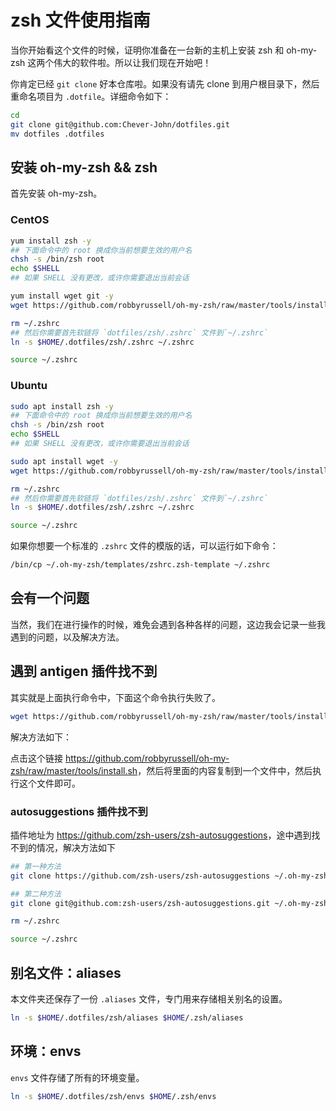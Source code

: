 # zsh 文件使用指南

当你开始看这个文件的时候，证明你准备在一台新的主机上安装 zsh 和 oh-my-zsh 这两个伟大的软件啦。所以让我们现在开始吧！

你肯定已经 `git clone` 好本仓库啦。如果没有请先 clone 到用户根目录下，然后重命名项目为 `.dotfile`。详细命令如下：

```bash
cd
git clone git@github.com:Chever-John/dotfiles.git
mv dotfiles .dotfiles
```

## 安装 oh-my-zsh && zsh

首先安装 oh-my-zsh。

### CentOS

```bash
yum install zsh -y
## 下面命令中的 root 换成你当前想要生效的用户名
chsh -s /bin/zsh root
echo $SHELL
## 如果 SHELL 没有更改，或许你需要退出当前会话

yum install wget git -y
wget https://github.com/robbyrussell/oh-my-zsh/raw/master/tools/install.sh -O - | zsh

rm ~/.zshrc
## 然后你需要首先软链将 `dotfiles/zsh/.zshrc` 文件到`~/.zshrc`
ln -s $HOME/.dotfiles/zsh/.zshrc ~/.zshrc

source ~/.zshrc
```

### Ubuntu

```bash
sudo apt install zsh -y
## 下面命令中的 root 换成你当前想要生效的用户名
chsh -s /bin/zsh root
echo $SHELL
## 如果 SHELL 没有更改，或许你需要退出当前会话

sudo apt install wget -y
wget https://github.com/robbyrussell/oh-my-zsh/raw/master/tools/install.sh -O - | zsh

rm ~/.zshrc
## 然后你需要首先软链将 `dotfiles/zsh/.zshrc` 文件到`~/.zshrc`
ln -s $HOME/.dotfiles/zsh/.zshrc ~/.zshrc

source ~/.zshrc
```

如果你想要一个标准的 `.zshrc` 文件的模版的话，可以运行如下命令：

```bash
/bin/cp ~/.oh-my-zsh/templates/zshrc.zsh-template ~/.zshrc
```

## 会有一个问题

当然，我们在进行操作的时候，难免会遇到各种各样的问题，这边我会记录一些我遇到的问题，以及解决方法。

## 遇到 antigen 插件找不到

其实就是上面执行命令中，下面这个命令执行失败了。

```bash
wget https://github.com/robbyrussell/oh-my-zsh/raw/master/tools/install.sh -O - | zsh
```

解决方法如下：

点击这个链接 <https://github.com/robbyrussell/oh-my-zsh/raw/master/tools/install.sh>，然后将里面的内容复制到一个文件中，然后执行这个文件即可。

### autosuggestions 插件找不到

插件地址为 <https://github.com/zsh-users/zsh-autosuggestions>，途中遇到找不到的情况，解决方法如下

```bash
## 第一种方法
git clone https://github.com/zsh-users/zsh-autosuggestions ~/.oh-my-zsh/custom/plugins/zsh-autosuggestions

## 第二种方法
git clone git@github.com:zsh-users/zsh-autosuggestions.git ~/.oh-my-zsh/custom/plugins/zsh-autosuggestions

rm ~/.zshrc

source ~/.zshrc
```

## 别名文件：aliases

本文件夹还保存了一份 `.aliases` 文件，专门用来存储相关别名的设置。

```sh
ln -s $HOME/.dotfiles/zsh/aliases $HOME/.zsh/aliases
```

## 环境：envs

`envs` 文件存储了所有的环境变量。

```sh
ln -s $HOME/.dotfiles/zsh/envs $HOME/.zsh/envs
```
